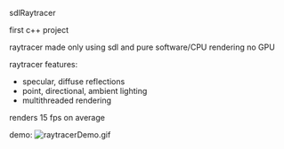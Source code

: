 sdlRaytracer

first c++ project

raytracer made only using sdl and pure software/CPU rendering no GPU

raytracer features:
- specular, diffuse reflections
- point, directional, ambient lighting
- multithreaded rendering

renders 15 fps on average

demo:
![raytracerDemo.gif]([http://i.imgur.com/OUkLi.gif](https://github.com/tenick/sdlRaytracer/blob/master/gitResources/raytracerDemo.gif))
